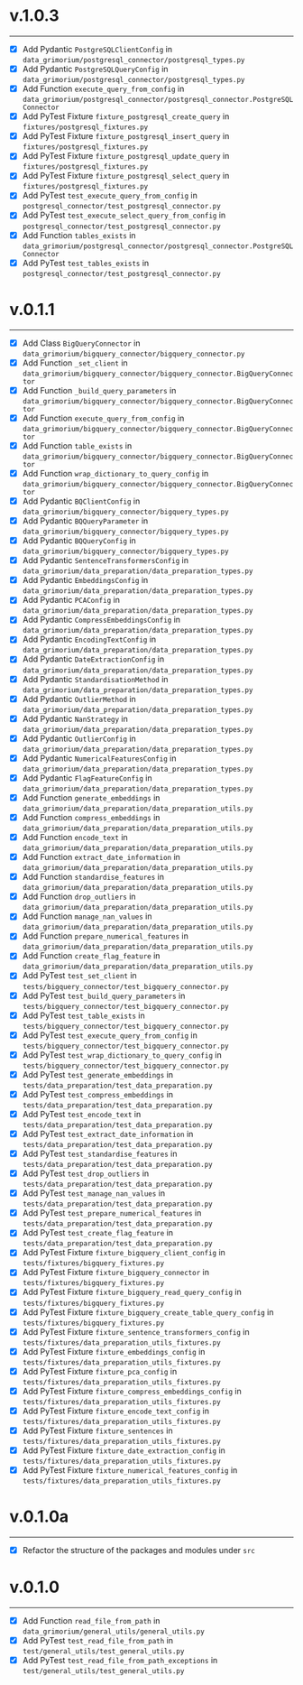 # v.1.0.3

------

- [x] Add Pydantic `PostgreSQLClientConfig` in `data_grimorium/postgresql_connector/postgresql_types.py`
- [x] Add Pydantic `PostgreSQLQueryConfig` in `data_grimorium/postgresql_connector/postgresql_types.py`
- [x] Add Function `execute_query_from_config` in `data_grimorium/postgresql_connector/postgresql_connector.PostgreSQLConnector`
- [x] Add PyTest Fixture `fixture_postgresql_create_query` in `fixtures/postgresql_fixtures.py`
- [x] Add PyTest Fixture `fixture_postgresql_insert_query` in `fixtures/postgresql_fixtures.py`
- [x] Add PyTest Fixture `fixture_postgresql_update_query` in `fixtures/postgresql_fixtures.py`
- [x] Add PyTest Fixture `fixture_postgresql_select_query` in `fixtures/postgresql_fixtures.py`
- [x] Add PyTest `test_execute_query_from_config` in `postgresql_connector/test_postgresql_connector.py`
- [x] Add PyTest `test_execute_select_query_from_config` in `postgresql_connector/test_postgresql_connector.py`
- [x] Add Function `tables_exists` in `data_grimorium/postgresql_connector/postgresql_connector.PostgreSQLConnector`
- [x] Add PyTest `test_tables_exists` in `postgresql_connector/test_postgresql_connector.py`

# v.0.1.1

------

- [x] Add Class `BigQueryConnector` in `data_grimorium/bigquery_connector/bigquery_connector.py`
- [x] Add Function `_set_client` in `data_grimorium/bigquery_connector/bigquery_connector.BigQueryConnector`
- [x] Add Function `_build_query_parameters` in `data_grimorium/bigquery_connector/bigquery_connector.BigQueryConnector`
- [x] Add Function `execute_query_from_config` in `data_grimorium/bigquery_connector/bigquery_connector.BigQueryConnector`
- [x] Add Function `table_exists` in `data_grimorium/bigquery_connector/bigquery_connector.BigQueryConnector`
- [x] Add Function `wrap_dictionary_to_query_config` in `data_grimorium/bigquery_connector/bigquery_connector.BigQueryConnector`
- [x] Add Pydantic `BQClientConfig` in `data_grimorium/bigquery_connector/bigquery_types.py`
- [x] Add Pydantic `BQQueryParameter` in `data_grimorium/bigquery_connector/bigquery_types.py`
- [x] Add Pydantic `BQQueryConfig` in `data_grimorium/bigquery_connector/bigquery_types.py`
- [x] Add Pydantic `SentenceTransformersConfig` in `data_grimorium/data_preparation/data_preparation_types.py`
- [x] Add Pydantic `EmbeddingsConfig` in `data_grimorium/data_preparation/data_preparation_types.py`
- [x] Add Pydantic `PCAConfig` in `data_grimorium/data_preparation/data_preparation_types.py`
- [x] Add Pydantic `CompressEmbeddingsConfig` in `data_grimorium/data_preparation/data_preparation_types.py`
- [x] Add Pydantic `EncodingTextConfig` in `data_grimorium/data_preparation/data_preparation_types.py`
- [x] Add Pydantic `DateExtractionConfig` in `data_grimorium/data_preparation/data_preparation_types.py`
- [x] Add Pydantic `StandardisationMethod` in `data_grimorium/data_preparation/data_preparation_types.py`
- [x] Add Pydantic `OutlierMethod` in `data_grimorium/data_preparation/data_preparation_types.py`
- [x] Add Pydantic `NanStrategy` in `data_grimorium/data_preparation/data_preparation_types.py`
- [x] Add Pydantic `OutlierConfig` in `data_grimorium/data_preparation/data_preparation_types.py`
- [x] Add Pydantic `NumericalFeaturesConfig` in `data_grimorium/data_preparation/data_preparation_types.py`
- [x] Add Pydantic `FlagFeatureConfig` in `data_grimorium/data_preparation/data_preparation_types.py`
- [x] Add Function `generate_embeddings` in `data_grimorium/data_preparation/data_preparation_utils.py`
- [x] Add Function `compress_embeddings` in `data_grimorium/data_preparation/data_preparation_utils.py`
- [x] Add Function `encode_text` in `data_grimorium/data_preparation/data_preparation_utils.py`
- [x] Add Function `extract_date_information` in `data_grimorium/data_preparation/data_preparation_utils.py`
- [x] Add Function `standardise_features` in `data_grimorium/data_preparation/data_preparation_utils.py`
- [x] Add Function `drop_outliers` in `data_grimorium/data_preparation/data_preparation_utils.py`
- [x] Add Function `manage_nan_values` in `data_grimorium/data_preparation/data_preparation_utils.py`
- [x] Add Function `prepare_numerical_features` in `data_grimorium/data_preparation/data_preparation_utils.py`
- [x] Add Function `create_flag_feature` in `data_grimorium/data_preparation/data_preparation_utils.py`
- [x] Add PyTest `test_set_client` in `tests/bigquery_connector/test_bigquery_connector.py`
- [x] Add PyTest `test_build_query_parameters` in `tests/bigquery_connector/test_bigquery_connector.py`
- [x] Add PyTest `test_table_exists` in `tests/bigquery_connector/test_bigquery_connector.py`
- [x] Add PyTest `test_execute_query_from_config` in `tests/bigquery_connector/test_bigquery_connector.py`
- [x] Add PyTest `test_wrap_dictionary_to_query_config` in `tests/bigquery_connector/test_bigquery_connector.py`
- [x] Add PyTest `test_generate_embeddings` in `tests/data_preparation/test_data_preparation.py`
- [x] Add PyTest `test_compress_embeddings` in `tests/data_preparation/test_data_preparation.py`
- [x] Add PyTest `test_encode_text` in `tests/data_preparation/test_data_preparation.py`
- [x] Add PyTest `test_extract_date_information` in `tests/data_preparation/test_data_preparation.py`
- [x] Add PyTest `test_standardise_features` in `tests/data_preparation/test_data_preparation.py`
- [x] Add PyTest `test_drop_outliers` in `tests/data_preparation/test_data_preparation.py`
- [x] Add PyTest `test_manage_nan_values` in `tests/data_preparation/test_data_preparation.py`
- [x] Add PyTest `test_prepare_numerical_features` in `tests/data_preparation/test_data_preparation.py`
- [x] Add PyTest `test_create_flag_feature` in `tests/data_preparation/test_data_preparation.py`
- [x] Add PyTest Fixture `fixture_bigquery_client_config` in `tests/fixtures/bigquery_fixtures.py`
- [x] Add PyTest Fixture `fixture_bigquery_connector` in `tests/fixtures/bigquery_fixtures.py`
- [x] Add PyTest Fixture `fixture_bigquery_read_query_config` in `tests/fixtures/bigquery_fixtures.py`
- [x] Add PyTest Fixture `fixture_bigquery_create_table_query_config` in `tests/fixtures/bigquery_fixtures.py`
- [x] Add PyTest Fixture `fixture_sentence_transformers_config` in `tests/fixtures/data_preparation_utils_fixtures.py`
- [x] Add PyTest Fixture `fixture_embeddings_config` in `tests/fixtures/data_preparation_utils_fixtures.py`
- [x] Add PyTest Fixture `fixture_pca_config` in `tests/fixtures/data_preparation_utils_fixtures.py`
- [x] Add PyTest Fixture `fixture_compress_embeddings_config` in `tests/fixtures/data_preparation_utils_fixtures.py`
- [x] Add PyTest Fixture `fixture_encode_text_config` in `tests/fixtures/data_preparation_utils_fixtures.py`
- [x] Add PyTest Fixture `fixture_sentences` in `tests/fixtures/data_preparation_utils_fixtures.py`
- [x] Add PyTest Fixture `fixture_date_extraction_config` in `tests/fixtures/data_preparation_utils_fixtures.py`
- [x] Add PyTest Fixture `fixture_numerical_features_config` in `tests/fixtures/data_preparation_utils_fixtures.py`

# v.0.1.0a

------

- [x] Refactor the structure of the packages and modules under `src`

# v.0.1.0

-------

- [x] Add Function `read_file_from_path` in `data_grimorium/general_utils/general_utils.py`
- [x] Add PyTest `test_read_file_from_path` in `test/general_utils/test_general_utils.py`
- [x] Add PyTest `test_read_file_from_path_exceptions` in `test/general_utils/test_general_utils.py`